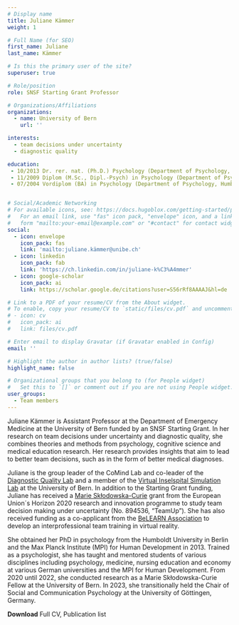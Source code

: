 ```yaml
---
# Display name
title: Juliane Kämmer
weight: 1

# Full Name (for SEO)
first_name: Juliane
last_name: Kämmer

# Is this the primary user of the site?
superuser: true

# Role/position
role: SNSF Starting Grant Professor

# Organizations/Affiliations
organizations:
  - name: University of Bern
    url: ''

interests:
  - team decisions under uncertainty
  - diagnostic quality

education:
 - 10/2013 Dr. rer. nat. (Ph.D.) Psychology (Department of Psychology, Humboldt University Berlin)
 - 11/2009 Diplom (M.Sc., Dipl.-Psych) in Psychology (Department of Psychology, Humboldt University Berlin)
 - 07/2004 Vordiplom (BA) in Psychology (Department of Psychology, Humboldt University Berlin)


# Social/Academic Networking
# For available icons, see: https://docs.hugoblox.com/getting-started/page-builder/#icons
#   For an email link, use "fas" icon pack, "envelope" icon, and a link in the
#   form "mailto:your-email@example.com" or "#contact" for contact widget.
social:
  - icon: envelope
    icon_pack: fas
    link: 'mailto:juliane.kämmer@unibe.ch'
  - icon: linkedin
    icon_pack: fab
    link: 'https://ch.linkedin.com/in/juliane-k%C3%A4mmer'
  - icon: google-scholar
    icon_pack: ai
    link: https://scholar.google.de/citations?user=S56rRf8AAAAJ&hl=de

# Link to a PDF of your resume/CV from the About widget.
# To enable, copy your resume/CV to `static/files/cv.pdf` and uncomment the lines below.
# - icon: cv
#   icon_pack: ai
#   link: files/cv.pdf

# Enter email to display Gravatar (if Gravatar enabled in Config)
email: ''

# Highlight the author in author lists? (true/false)
highlight_name: false

# Organizational groups that you belong to (for People widget)
#   Set this to `[]` or comment out if you are not using People widget.
user_groups:
  - Team members
---
```

Juliane Kämmer is Assistant Professor at the Department of Emergency Medicine at the University of Bern funded by an SNSF Starting Grant. In her research on team decisions under uncertainty and diagnostic quality, she combines theories and methods from psychology, cognitive science and medical education research. Her research provides insights that aim to lead to better team decisions, such as in the form of better medical diagnoses.

Juliane is the group leader of the CoMind Lab and co-leader of the [Diagnostic Quality Lab](http://www.notfallmedizin.insel.ch/de/lehre-und-forschung/forschungsschwerpunkte-und-gruppen/diagnosequalitaet/ag-diagnostic-decision-making) and a member of the [Virtual Inselspital Simulation Lab](https://visl.ch/) at the University of Bern. In addition to the Starting Grant funding, Juliane has received a [Marie Skłodowska-Curie](https://cordis.europa.eu/project/id/894536) grant from the European Union´s Horizon 2020 research and innovation programme to study team decision making under uncertainty (No. 894536, “TeamUp”). She has also received funding as a co-applicant from the [BeLEARN Association](https://belearn.swiss/projekt/inteam-interprofessionelles-teamtraining-in-virtual-reality/) to develop an interprofessional team training in virtual reality.

She obtained her PhD in psychology from the Humboldt University in Berlin and the Max Planck Institute (MPI) for Human Development in 2013. Trained as a psychologist, she has taught and mentored students of various disciplines including psychology, medicine, nursing education and economy at various German universities and the MPI for Human Development. From 2020 until 2022, she conducted research as a Marie Skłodowska-Curie Fellow at the University of Bern. In 2023, she transitionally held the Chair of Social and Communication Psychology at the University of Göttingen, Germany.

**Download** Full CV, Publication list

